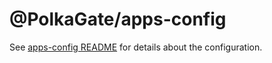 # @PolkaGate/apps-config

See [apps-config README](./packages/apps-config/README.md) for details about the configuration.